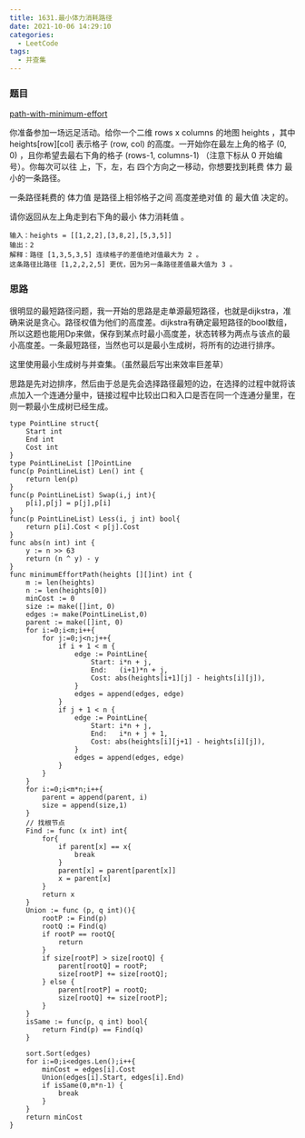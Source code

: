 ```yaml
---
title: 1631.最小体力消耗路径
date: 2021-10-06 14:29:10
categories: 
  - LeetCode
tags:
  - 并查集
---
```




### 题目
[path-with-minimum-effort](https://leetcode-cn.com/problems/path-with-minimum-effort/)



你准备参加一场远足活动。给你一个二维 rows x columns 的地图 heights ，其中 heights[row][col] 表示格子 (row, col) 的高度。一开始你在最左上角的格子 (0, 0) ，且你希望去最右下角的格子 (rows-1, columns-1) （注意下标从 0 开始编号）。你每次可以往 上，下，左，右 四个方向之一移动，你想要找到耗费 体力 最小的一条路径。

一条路径耗费的 体力值 是路径上相邻格子之间 高度差绝对值 的 最大值 决定的。

请你返回从左上角走到右下角的最小 体力消耗值 。
```
输入：heights = [[1,2,2],[3,8,2],[5,3,5]]
输出：2
解释：路径 [1,3,5,3,5] 连续格子的差值绝对值最大为 2 。
这条路径比路径 [1,2,2,2,5] 更优，因为另一条路径差值最大值为 3 。

```

### 思路

很明显的最短路径问题，我一开始的思路是走单源最短路径，也就是dijkstra，准确来说是贪心。路径权值为他们的高度差。dijkstra有确定最短路径的bool数组，所以这题也能用Dp来做，保存到某点时最小高度差，状态转移为两点与该点的最小高度差。一条最短路径，当然也可以是最小生成树，将所有的边进行排序。

这里使用最小生成树与并查集。（虽然最后写出来效率巨差草）

思路是先对边排序，然后由于总是先会选择路径最短的边，在选择的过程中就将该点加入一个连通分量中，链接过程中比较出口和入口是否在同一个连通分量里，在则一颗最小生成树已经生成。


```golang
type PointLine struct{
	Start int
	End int
	Cost int
}
type PointLineList []PointLine
func(p PointLineList) Len() int {
	return len(p)
}
func(p PointLineList) Swap(i,j int){
	p[i],p[j] = p[j],p[i]
}
func(p PointLineList) Less(i, j int) bool{
	return p[i].Cost < p[j].Cost
}
func abs(n int) int {
	y := n >> 63
	return (n ^ y) - y
}
func minimumEffortPath(heights [][]int) int {
	m := len(heights)
	n := len(heights[0])
	minCost := 0
	size := make([]int, 0)
	edges := make(PointLineList,0)
	parent := make([]int, 0)
	for i:=0;i<m;i++{
		for j:=0;j<n;j++{
			if i + 1 < m {
				edge := PointLine{
					Start: i*n + j,
					End:   (i+1)*n + j,
					Cost: abs(heights[i+1][j] - heights[i][j]),
				}
				edges = append(edges, edge)
			}
            if j + 1 < n {
				edge := PointLine{
					Start: i*n + j,
					End:   i*n + j + 1,
					Cost: abs(heights[i][j+1] - heights[i][j]),
				}
				edges = append(edges, edge)
			}
		}
	}
	for i:=0;i<m*n;i++{
		parent = append(parent, i)
		size = append(size,1)
	}
	// 找根节点
	Find := func (x int) int{
        for{
            if parent[x] == x{
                break
            }
            parent[x] = parent[parent[x]]
            x = parent[x]
        }
        return x
    }
    Union := func (p, q int)(){
        rootP := Find(p)
        rootQ := Find(q)
        if rootP == rootQ{
            return
        }
        if size[rootP] > size[rootQ] {
            parent[rootQ] = rootP;
            size[rootP] += size[rootQ];
        } else {
            parent[rootP] = rootQ;
            size[rootQ] += size[rootP];
        }
    }
	isSame := func(p, q int) bool{
		return Find(p) == Find(q)
	}

	sort.Sort(edges)
	for i:=0;i<edges.Len();i++{
		minCost = edges[i].Cost
		Union(edges[i].Start, edges[i].End)
		if isSame(0,m*n-1) {
			break
		}
	}
	return minCost
}
```

